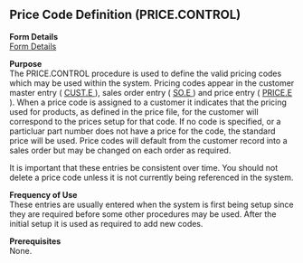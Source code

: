 ##  Price Code Definition (PRICE.CONTROL)

<PageHeader />

**Form Details**  
[ Form Details ](PRICE-CONTROL-1/README.md)   

**Purpose**  
The PRICE.CONTROL procedure is used to define the valid pricing codes which may be used within the system. Pricing codes appear in the customer master entry ( [ CUST.E ](../../../AR-OVERVIEW/AR-ENTRY/CUST-E/README.md) ), sales order entry ( [ SO.E ](../SO-E/README.md) ) and price entry ( [ PRICE.E ](../PRICE-E/README.md) ). When a price code is assigned to a customer it indicates that the pricing used for products, as defined in the price file, for the customer will correspond to the prices setup for that code. If no code is specified, or a particluar part number does not have a price for the code, the standard price will be used. Price codes will default from the customer record into a sales order but may be changed on each order as required.   
  
It is important that these entries be consistent over time. You should not
delete a price code unless it is not currently being referenced in the system.

**Frequency of Use**  
These entries are usually entered when the system is first being setup since
they are required before some other procedures may be used. After the initial
setup it is used as required to add new codes.

**Prerequisites**  
None.

<badge text= "Version 8.10.57" vertical="middle" />

<PageFooter />